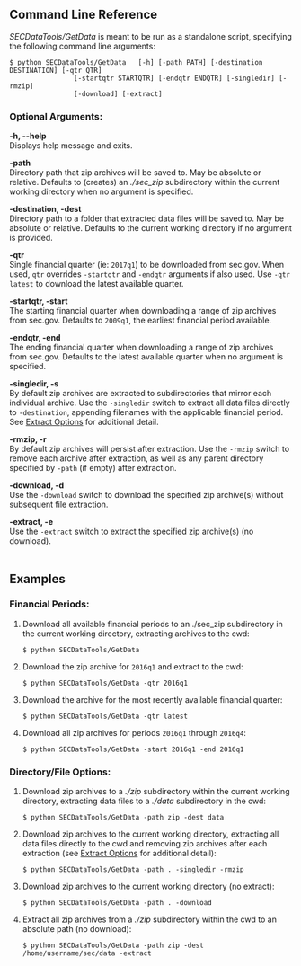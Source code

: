 ## Command Line Reference

*SECDataTools/GetData* is meant to be run as a standalone script, specifying the following command line arguments:

```
$ python SECDataTools/GetData 	[-h] [-path PATH] [-destination DESTINATION] [-qtr QTR]
				[-startqtr STARTQTR] [-endqtr ENDQTR] [-singledir] [-rmzip]
				[-download] [-extract]
```

### Optional Arguments:

**-h, --help**         
Displays help message and exits.

**-path**          
Directory path that zip archives will be saved to. May be absolute or relative. Defaults to (creates) an *./sec_zip* subdirectory within the current working directory when no argument is specified.

**-destination, -dest**          
Directory path to a folder that extracted data files will be saved to. May be absolute or relative. Defaults to the current working directory if no argument is provided.

**-qtr**          
Single financial quarter (ie: `2017q1`) to be downloaded from sec.gov. When used, `qtr` overrides `-startqtr` and `-endqtr` arguments if also used. Use `-qtr latest` to download the latest available quarter.

**-startqtr, -start**          
The starting financial quarter when downloading a range of zip archives from sec.gov. Defaults to `2009q1`, the earliest financial period available.

**-endqtr, -end**          
The ending financial quarter when downloading a range of zip archives from sec.gov. Defaults to the latest available quarter when no argument is specified.

**-singledir, -s**          
By default zip archives are extracted to subdirectories that mirror each individual archive. Use the `-singledir` switch to extract all data files directly to `-destination`, appending filenames with the applicable financial period. See [Extract Options](extract_options.md) for additional detail.
 
**-rmzip, -r**          
By default zip archives will persist after extraction. Use the `-rmzip` switch to remove each archive after extraction, as well as any parent directory specified by `-path` (if empty) after extraction.

**-download, -d**          
Use the `-download` switch to download the specified zip archive(s) without subsequent file extraction.

**-extract, -e**          
Use the `-extract` switch to extract the specified zip archive(s) (no download).
<br><br>


## Examples

### Financial Periods:

1. Download all available financial periods to an ./sec_zip subdirectory in the current working directory, extracting archives to the cwd:
	```
    $ python SECDataTools/GetData
    ````

2. Download the zip archive for `2016q1` and extract to the cwd:
	```
    $ python SECDataTools/GetData -qtr 2016q1
    ````

3. Download the archive for the most recently available financial quarter:
	```
    $ python SECDataTools/GetData -qtr latest
    ```

4. Download all zip archives for periods `2016q1` through `2016q4`:
	```
    $ python SECDataTools/GetData -start 2016q1 -end 2016q1
    ```

### Directory/File Options:

1.	Download zip archives to a *./zip* subdirectory within the current working directory, extracting data files to a *./data* subdirectory in the cwd:
	```
    $ python SECDataTools/GetData -path zip -dest data
    ````
 
2. Download zip archives to the current working directory, extracting all data files directly to the cwd and removing zip archives after each extraction (see [Extract Options](extract_options.md) for additional detail):
	```
    $ python SECDataTools/GetData -path . -singledir -rmzip
    ````

3. Download zip archives to the current working directory (no extract):

	```
    $ python SECDataTools/GetData -path . -download
    ````
 
 4. Extract all zip archives from a *./zip* subdirectory within the cwd to an absolute path (no download):
	```
    $ python SECDataTools/GetData -path zip -dest /home/username/sec/data -extract
    ````
